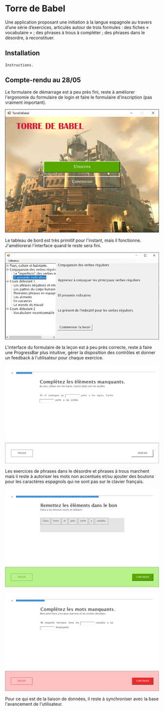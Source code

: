 Torre de Babel
==============
Une application proposant une initiation à la langue espagnole au travers d’une
série d’exercices, articulés autour de trois formules : des fiches
« vocabulaire » ; des phrases à trous à compléter ; des phrases dans le
désordre, à reconstituer.

Installation
------------
```
Instructions.
```

Compte-rendu au 28/05
---------------------
Le formulaire de démarrage est à peu près fini, reste à améliorer l'ergonomie du
formulaire de login et faire le formulaire d'inscription (pas vraiment
important).

![frmDemarrage](./Screenshots/frmDemarrage.png "frmDemarrage")

Le tableau de bord est très primitif pour l'instant, mais il fonctionne.
J'améliorerai l'interface quand le reste sera fini.

![frmDashboard](./Screenshots/frmDashboard.png "frmDashboard")

L'interface du formulaire de la leçon est à peu près correcte, reste à faire une
ProgressBar plus intuitive, gérer la disposition des contrôles et donner un
feedback à l'utilisateur pour chaque exercice.

![frmLesson](./Screenshots/frmLesson.png "frmLesson")

Les exercices de phrases dans le désordre et phrases à trous marchent mais il
reste à autoriser les mots non accentués et/ou ajouter des boutons pour les
caractères espagnols qui ne sont pas sur le clavier français.

![exoPhraseDesordre](./Screenshots/exoPhraseDesordre.png "exoPhraseDesordre")

![exoPhraseTrous](./Screenshots/exoPhraseTrous.png "exoPhraseTrous")

Pour ce qui est de la liaison de données, il reste à synchroniser avec la base
l'avancement de l'utilisateur.
